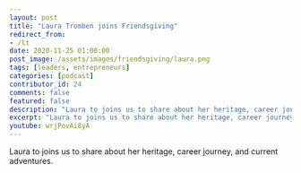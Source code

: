 ```yaml
---
layout: post
title: "Laura Tromben joins Friendsgiving"
redirect_from:
- /lt
date: 2020-11-25 01:00:00
post_image: /assets/images/friendsgiving/laura.png
tags: [leaders, entrepreneurs]
categories: [podcast]
contributor_id: 24
comments: false
featured: false
description: "Laura to joins us to share about her heritage, career journey, and current adventures."
excerpt: "Laura to joins us to share about her heritage, career journey, and current adventures."
youtube: wrjPovAi8yA
---
```

Laura to joins us to share about her heritage, career journey, and current adventures.